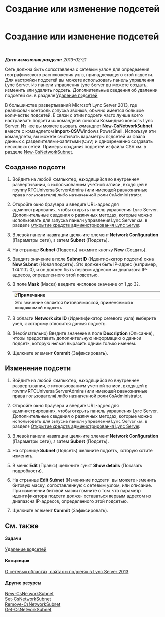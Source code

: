 ﻿---
title: Создание или изменение подсетей
TOCTitle: Создание или изменение подсетей
ms:assetid: 1ba8c4e3-fbc7-4758-88ac-d651fef17bed
ms:mtpsurl: https://technet.microsoft.com/ru-ru/library/Gg520957(v=OCS.15)
ms:contentKeyID: 49309104
ms.date: 05/19/2016
mtps_version: v=OCS.15
ms.translationtype: HT
---

# Создание или изменение подсетей

 

_**Дата изменения раздела:** 2013-02-21_

Сеть должна быть сопоставлена с сетевым узлом для определения географического расположения узла, принадлежащего этой подсети. Для настройки подсетей вы можете использовать панель управления Lync Server. Из панели управления Lync Server вы можете создать, изменить или удалить подсеть. Дополнительные сведения об удалении подсетей см. в разделе [Удаление подсетей](lync-server-2013-deleting-network-subnets.md)

В большинстве развертываний Microsoft Lync Server 2013, где реализован контроль допуска звонков, обычно имеется большое количество подсетей. В связи с этим подсети часто лучше всего настраивать подсети из командной консоли Командная консоль Lync Server. Из нее вы можете вызвать командлет **New-CsNetworkSubnet** вместе с командлетом **Import-CSV**Windows PowerShell. Используя эти командлеты, вы можете считывать параметры подсетей из файла данных с разделителями-запятыми (CSV) и одновременно создавать несколько сетей. Примеры создания подсетей из файла CSV см. в разделе [New-CsNetworkSubnet](new-csnetworksubnet.md).

## Создание подсети

1.  Войдите на любой компьютер, находящийся во внутреннем развертывании, с использованием учетной записи, входящей в группу RTCUniversalServerAdmins (или имеющей равнозначные права пользователя) либо назначенной роли CsAdministrator.

2.  Откройте окно браузера и введите URL-адрес для администрирования, чтобы открыть панель управления Lync Server. Дополнительные сведения о различных методах, которые можно использовать для запуска панели управления Lync Server см. в разделе [Открытие средств администрирования Lync Server](lync-server-2013-open-lync-server-administrative-tools.md).

3.  В левой панели навигации щелкните элемент **Network Configuration** (Параметры сети), а затем **Subnet** (Подсеть).

4.  На странице **Subnet** (Подсеть) нажмите кнопку **New** (Создать).

5.  Введите значение в поле **Subnet ID** (Идентификатор подсети) окна **New Subnet** (Новая подсеть). Это должен быть IP-адрес (например, 174.11.12.0), и он должен быть первым адресом из диапазона IP-адресов, определенного этой подсетью.

6.  В поле **Mask** (Маска) введите числовое значение от 1 до 32.
    
    <table>
    <thead>
    <tr class="header">
    <th><img src="images/Gg398412.note(OCS.15).gif" title="note" alt="note" />Примечание</th>
    </tr>
    </thead>
    <tbody>
    <tr class="odd">
    <td>Это значение является битовой маской, применяемой к создаваемой подсети.</td>
    </tr>
    </tbody>
    </table>


7.  В области **Network site ID** (Идентификатор сетевого узла) выберите узел, к которому относится данная подсеть.

8.  (Необязательно) Введите значение в поле **Description** (Описание), чтобы предоставить дополнительную информацию о данной подсети, которую нельзя выразить одним только именем.

9.  Щелкните элемент **Commit** (Зафиксировать).

## Изменение подсети

1.  Войдите на любой компьютер, находящийся во внутреннем развертывании, с использованием учетной записи, входящей в группу RTCUniversalServerAdmins (или имеющей равнозначные права пользователя) либо назначенной роли CsAdministrator.

2.  Откройте окно браузера и введите URL-адрес для администрирования, чтобы открыть панель управления Lync Server. Дополнительные сведения о различных методах, которые можно использовать для запуска панели управления Lync Server см. в разделе [Открытие средств администрирования Lync Server](lync-server-2013-open-lync-server-administrative-tools.md).

3.  В левой панели навигации щелкните элемент **Network Configuration** (Параметры сети), а затем **Subnet** (Подсеть).

4.  На странице **Subnet** (Подсеть) щелкните подсеть, которую хотите изменить.

5.  В меню **Edit** (Правка) щелкните пункт **Show details** (Показать подробности).

6.  На странице **Edit Subnet** (Изменение подсети) вы можете изменить битовую маску, сопоставленную с сетевым узлом, или описание. При изменении битовой маски помните о том, что параметр идентификатора подсети должен оставаться первым адресом из диапазона IP-адресов, определенного этой подсетью.

7.  Щелкните элемент **Commit** (Зафиксировать).

## См. также

#### Задачи

[Удаление подсетей](lync-server-2013-deleting-network-subnets.md)  

#### Концепции

[О сетевых областях, сайтах и подсетях в Lync Server 2013](lync-server-2013-about-network-regions-sites-and-subnets.md)  

#### Другие ресурсы

[New-CsNetworkSubnet](new-csnetworksubnet.md)  
[Set-CsNetworkSubnet](set-csnetworksubnet.md)  
[Remove-CsNetworkSubnet](remove-csnetworksubnet.md)  
[Get-CsNetworkSubnet](get-csnetworksubnet.md)

